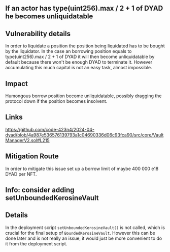 ## If an actor has type(uint256).max / 2 + 1 of DYAD he becomes unliquidatable

## Vulnerability details

In order to liquidate a position the position being liquidated has to be bought by the liquidator. In the case an borrowing position equals to type(uint256).max / 2 + 1 of DYAD it will then become unliquidatable by default because there won't be enough DYAD to terminate it. However accumulating this much capital is not an easy task, almost impossible.

## Impact 

Humongous borrow position become unliquidatable, possibly dragging the protocol down if the position becomes insolvent. 

## Links

https://github.com/code-423n4/2024-04-dyad/blob/4a987e536576139793a1c04690336d06c93fca90/src/core/VaultManagerV2.sol#L215

## Mitigation Route

In order to mitigate this issue set up a borrow limit of maybe 400 000 e18 DYAD per NFT.  


## Info: consider adding setUnboundedKerosineVault 

## Details

In the deployment script `setUnboundedKerosineVault()` is not called, which is crucial for the final setup of `BoundedKerosineVault`. However this can be done later and is not really an issue, it would just be more convenient to do it from the deployment script. 